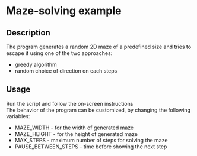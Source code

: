 # Maze-solving example

## Description
The program generates a random 2D maze of a predefined size and tries to escape it
using one of the two approaches: 
* greedy algorithm
* random choice of direction on each steps   


## Usage
Run the script and follow the on-screen instructions\
The behavior of the program can be customized, by changing the following variables:
* MAZE_WIDTH - for the width of generated maze
* MAZE_HEIGHT - for the height of generated maze
* MAX_STEPS - maximum number of steps for solving the maze
* PAUSE_BETWEEN_STEPS - time before showing the next step